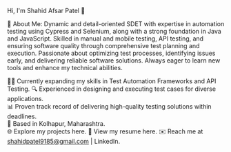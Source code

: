 Hi, I'm Shahid Afsar Patel 👋

👤 About Me:
Dynamic and detail-oriented SDET with expertise in automation testing using Cypress and Selenium, along with a strong foundation in Java and JavaScript. Skilled in manual and mobile testing, API testing, and ensuring software quality through comprehensive test planning and execution. Passionate about optimizing test processes, identifying issues early, and delivering reliable software solutions. Always eager to learn new tools and enhance my technical abilities.

🧑‍💻 Currently expanding my skills in Test Automation Frameworks and API Testing.                                                                                                                   🔍 Experienced in designing and executing test cases for diverse applications.                                                                                                                                                                                
📊 Proven track record of delivering high-quality testing solutions within deadlines.                                                                                                             
📍 Based in Kolhapur, Maharashtra.                                                                                                                                                                
🌐 Explore my projects here.
📄 View my resume here.
✉️ Reach me at shahidpatel9185@gmail.com | LinkedIn.
